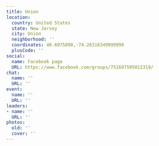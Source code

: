 ```yaml
---
title: Union
location:
  country: United States
  state: New Jersey
  city: Union
  neighborhood: ''
  coordinates: 40.6975898,-74.26316349999999
  plusCode: ''
social:
  name: Facebook page
  URL: https://www.facebook.com/groups/751697595012319/
chat:
  name: ''
  URL: ''
event:
  name: ''
  URL: ''
leaders:
- name: ''
  URL: ''
photos:
  old: ''
  cover: ''
---
```

